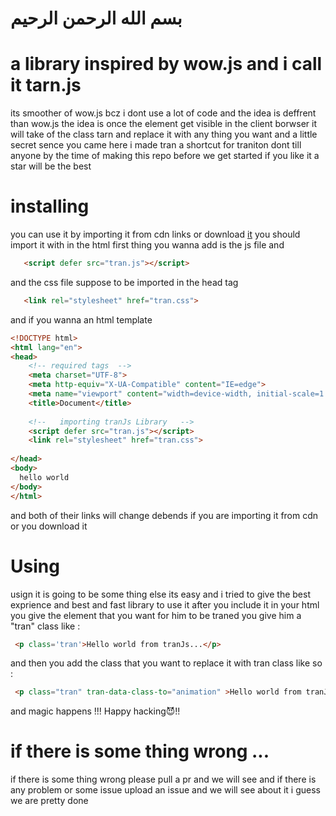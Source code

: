 # بسم الله الرحمن الرحيم 



# a library inspired by wow.js and i call it tarn.js
 its smoother of wow.js bcz i dont use a lot of code
 and the idea is deffrent than wow.js
 the idea is once the element get visible in the client borwser it will take of the class tarn and replace it with any thing you want 
 and a little secret sence you came here
 i made tran a shortcut for traniton
 dont till anyone
 by the time of making this repo
 before we get started 
 if you like it a star will be the best


 # installing
 you can use it by importing it from cdn links 
 or download [it](http://127.0.0.1:5500/tran/README.md)
 you should import it with
 in the html 
 first thing you wanna add is the js file and 
 ```html
    <script defer src="tran.js"></script>
```
 and the css file suppose to be imported in the head tag
 ```html
    <link rel="stylesheet" href="tran.css">
```
and if you wanna an html template
```html
<!DOCTYPE html>
<html lang="en">
<head>
    <!-- required tags  -->
    <meta charset="UTF-8">
    <meta http-equiv="X-UA-Compatible" content="IE=edge">
    <meta name="viewport" content="width=device-width, initial-scale=1.0">
    <title>Document</title>
    
    <!--   importing tranJs Library   -->
    <script defer src="tran.js"></script>
    <link rel="stylesheet" href="tran.css">
 
</head>
<body>
  hello world   
</body>
</html>
```
 and both of their links will change debends if you are importing it from cdn or you download it 


 # Using
 usign it is going to be some thing else 
 its easy 
 and i tried to give the best exprience and best and fast library
 to use it 
 after you include it in your html
 you give the element that you want for him to be traned
 you give him a "tran" class
 like : 
```html
 <p class='tran'>Hello world from tranJs...</p>
```
 and then you add the class that you want to replace it with tran class 
 like so :
```html 
 <p class="tran" tran-data-class-to="animation" >Hello world from tranJs...</p>
 ```

 and magic happens !!!
 Happy hacking😈!!




 # if there is some thing wrong ...
 if there is some thing wrong please pull a pr
 and we will see
 and if there is any problem or some issue 
 upload an issue and we will see about it 
 i guess we are pretty done
